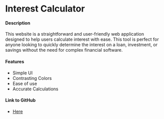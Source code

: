 <h1>Interest Calculator</h1>

<h4>Description</h4>
This website is a straightforward and user-friendly web application designed to help users calculate interest with ease. This tool is perfect for anyone looking to quickly determine the interest on a loan, investment, or savings without the need for complex financial software.

<h4>Features</h4>
<ul>
<li>Simple UI</li>
<li>Contrasting Colors</li>
<li>Ease of use</li>
<li>Accurate Calculations</li>
</ul>

<h4>Link to GitHub</h4>
<ul>
<li>
<a href="https://github.com/jacksonMuller/interestCalculator">Here</a>
</li>
</ul>